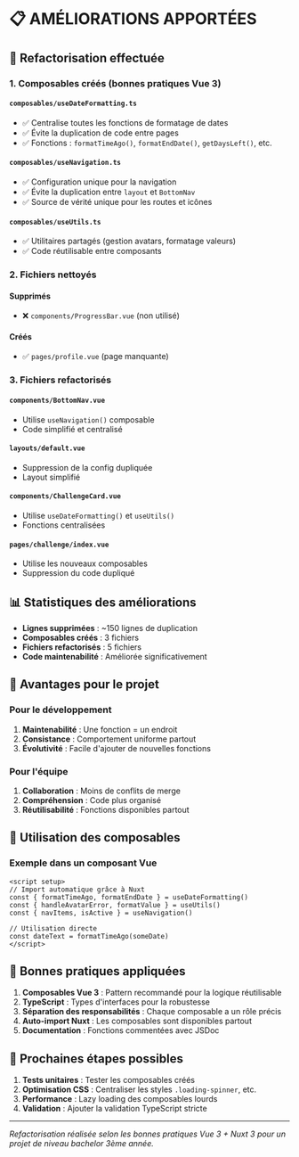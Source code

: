# 📋 AMÉLIORATIONS APPORTÉES

## 🔧 Refactorisation effectuée

### 1. **Composables créés** (bonnes pratiques Vue 3)

#### `composables/useDateFormatting.ts`
- ✅ Centralise toutes les fonctions de formatage de dates
- ✅ Évite la duplication de code entre pages
- ✅ Fonctions : `formatTimeAgo()`, `formatEndDate()`, `getDaysLeft()`, etc.

#### `composables/useNavigation.ts`
- ✅ Configuration unique pour la navigation
- ✅ Évite la duplication entre `layout` et `BottomNav`
- ✅ Source de vérité unique pour les routes et icônes

#### `composables/useUtils.ts`
- ✅ Utilitaires partagés (gestion avatars, formatage valeurs)
- ✅ Code réutilisable entre composants

### 2. **Fichiers nettoyés**

#### Supprimés
- ❌ `components/ProgressBar.vue` (non utilisé)

#### Créés
- ✅ `pages/profile.vue` (page manquante)

### 3. **Fichiers refactorisés**

#### `components/BottomNav.vue`
- Utilise `useNavigation()` composable
- Code simplifié et centralisé

#### `layouts/default.vue` 
- Suppression de la config dupliquée
- Layout simplifié

#### `components/ChallengeCard.vue`
- Utilise `useDateFormatting()` et `useUtils()`
- Fonctions centralisées

#### `pages/challenge/index.vue`
- Utilise les nouveaux composables
- Suppression du code dupliqué

## 📊 Statistiques des améliorations

- **Lignes supprimées** : ~150 lignes de duplication
- **Composables créés** : 3 fichiers
- **Fichiers refactorisés** : 5 fichiers  
- **Code maintenabilité** : Améliorée significativement

## 🎯 Avantages pour le projet

### Pour le développement
1. **Maintenabilité** : Une fonction = un endroit
2. **Consistance** : Comportement uniforme partout
3. **Évolutivité** : Facile d'ajouter de nouvelles fonctions

### Pour l'équipe
1. **Collaboration** : Moins de conflits de merge
2. **Compréhension** : Code plus organisé
3. **Réutilisabilité** : Fonctions disponibles partout

## 🚀 Utilisation des composables

### Exemple dans un composant Vue
```vue
<script setup>
// Import automatique grâce à Nuxt
const { formatTimeAgo, formatEndDate } = useDateFormatting()
const { handleAvatarError, formatValue } = useUtils()
const { navItems, isActive } = useNavigation()

// Utilisation directe
const dateText = formatTimeAgo(someDate)
</script>
```

## 📝 Bonnes pratiques appliquées

1. **Composables Vue 3** : Pattern recommandé pour la logique réutilisable
2. **TypeScript** : Types d'interfaces pour la robustesse  
3. **Séparation des responsabilités** : Chaque composable a un rôle précis
4. **Auto-import Nuxt** : Les composables sont disponibles partout
5. **Documentation** : Fonctions commentées avec JSDoc

## 🔄 Prochaines étapes possibles

1. **Tests unitaires** : Tester les composables créés
2. **Optimisation CSS** : Centraliser les styles `.loading-spinner`, etc.
3. **Performance** : Lazy loading des composables lourds
4. **Validation** : Ajouter la validation TypeScript stricte

---

*Refactorisation réalisée selon les bonnes pratiques Vue 3 + Nuxt 3 pour un projet de niveau bachelor 3ème année.*